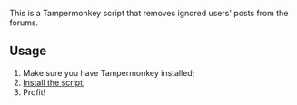 This is a Tampermonkey script that removes ignored users' posts from the forums.

## Usage
1. Make sure you have Tampermonkey installed;
2. [Install the script](https://github.com/toniperic/trolltrick/raw/master/trolltrick.user.js);
3. Profit!

